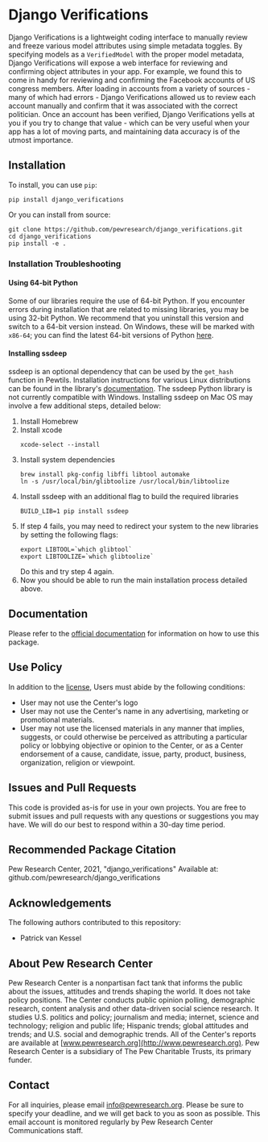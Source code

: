 # Django Verifications

Django Verifications is a lightweight coding interface to manually
review and freeze various model attributes using simple metadata
toggles. By specifying models as a `VerifiedModel` with the proper
model metadata, Django Verifications will expose a web interface for
reviewing and confirming object attributes in your app. For example,
we found this to come in handy for reviewing and confirming the
Facebook accounts of US congress members. After loading in accounts
from a variety of sources - many of which had errors - Django
Verifications allowed us to review each account manually and confirm
that it was associated with the correct politician. Once an account
has been verified, Django Verifications yells at you if you try to
change that value - which can be very useful when your app has a lot
of moving parts, and maintaining data accuracy is of the utmost
importance.

## Installation

To install, you can use `pip`:

    pip install django_verifications

Or you can install from source:

    git clone https://github.com/pewresearch/django_verifications.git
    cd django_verifications
    pip install -e .

### Installation Troubleshooting

#### Using 64-bit Python

Some of our libraries require the use of 64-bit Python. If you
encounter errors during installation that are related to missing
libraries, you may be using 32-bit Python. We recommend that you
uninstall this version and switch to a 64-bit version instead. On
Windows, these will be marked with `x86-64`; you can find the latest
64-bit versions of Python [here](https://www.python.org/downloads).

#### Installing ssdeep

ssdeep is an optional dependency that can be used by the `get_hash`
function in Pewtils. Installation instructions for various Linux
distributions can be found in the library's
[documentation](https://python-ssdeep.readthedocs.io/en/latest/installation.html).
The ssdeep Python library is not currently compatible with Windows.
Installing ssdeep on Mac OS may involve a few additional steps,
detailed below:

1. Install Homebrew
2. Install xcode
    ```
    xcode-select --install
    ```
3. Install system dependencies
    ```
    brew install pkg-config libffi libtool automake
    ln -s /usr/local/bin/glibtoolize /usr/local/bin/libtoolize
    ```
4. Install ssdeep with an additional flag to build the required libraries
    ```
    BUILD_LIB=1 pip install ssdeep
    ```
5. If step 4 fails, you may need to redirect your system to the new libraries by setting the following flags:
    ```
    export LIBTOOL=`which glibtool`
    export LIBTOOLIZE=`which glibtoolize`
    ```
   Do this and try step 4 again.
6. Now you should be able to run the main installation process detailed above.

## Documentation

Please refer to the [official
documentation](https://pewresearch.github.io/django_verifications/)
for information on how to use this package.

## Use Policy

In addition to the
[license](https://github.com/pewresearch/django_verifications/blob/master/LICENSE),
Users must abide by the following conditions:

- User may not use the Center's logo
- User may not use the Center's name in any advertising, marketing or promotional materials.
- User may not use the licensed materials in any manner that implies,
  suggests, or could otherwise be perceived as attributing a
  particular policy or lobbying objective or opinion to the Center, or
  as a Center endorsement of a cause, candidate, issue, party,
  product, business, organization, religion or viewpoint.

## Issues and Pull Requests

This code is provided as-is for use in your own projects. You are free
to submit issues and pull requests with any questions or suggestions
you may have. We will do our best to respond within a 30-day time
period.

## Recommended Package Citation

Pew Research Center, 2021, "django_verifications" Available at:
github.com/pewresearch/django_verifications 

## Acknowledgements

The following authors contributed to this repository:

- Patrick van Kessel

## About Pew Research Center

Pew Research Center is a nonpartisan fact tank that informs the public
about the issues, attitudes and trends shaping the world. It does not
take policy positions. The Center conducts public opinion polling,
demographic research, content analysis and other data-driven social
science research. It studies U.S. politics and policy; journalism and
media; internet, science and technology; religion and public life;
Hispanic trends; global attitudes and trends; and U.S. social and
demographic trends. All of the Center's reports are available at
[www.pewresearch.org](http://www.pewresearch.org). Pew Research Center
is a subsidiary of The Pew Charitable Trusts, its primary funder.

## Contact

For all inquiries, please email
[info@pewresearch.org](mailto:info@pewresearch.org). Please be sure to
specify your deadline, and we will get back to you as soon as
possible. This email account is monitored regularly by Pew Research
Center Communications staff.
